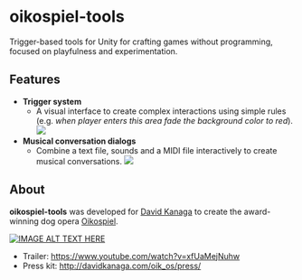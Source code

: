 # oikospiel-tools
Trigger-based tools for Unity for crafting games without programming, focused on playfulness and experimentation.

## Features
* **Trigger system**
  * A visual interface to create complex interactions using simple rules (e.g. *when player enters this area fade the background color to red*).
![](https://raw.githubusercontent.com/wiki/fernandoramallo/oikospiel-tools/img/distancetrigger.png)
* **Musical conversation dialogs**
  * Combine a text file, sounds and a MIDI file interactively to create musical conversations.
![](https://raw.githubusercontent.com/wiki/fernandoramallo/oikospiel-tools/img/dialog.gif)


## About
**oikospiel-tools** was developed for [David Kanaga](http://www.davidkanaga.com/) to create the award-winning dog opera [Oikospiel](http://oikospiel.com/). 

[![IMAGE ALT TEXT HERE](http://img.youtube.com/vi/xfUaMejNuhw/0.jpg)](http://www.youtube.com/watch?v=xfUaMejNuhw)


* Trailer: https://www.youtube.com/watch?v=xfUaMejNuhw
* Press kit: http://davidkanaga.com/oik_os/press/



